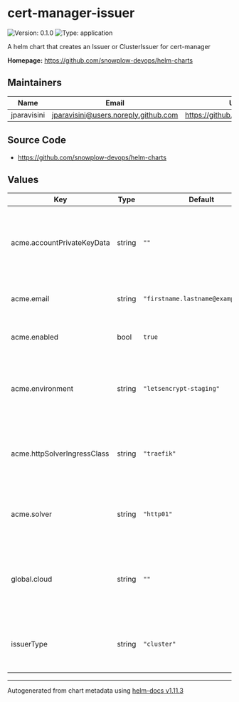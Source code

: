 # cert-manager-issuer

![Version: 0.1.0](https://img.shields.io/badge/Version-0.1.0-informational?style=flat-square) ![Type: application](https://img.shields.io/badge/Type-application-informational?style=flat-square)

A helm chart that creates an Issuer or ClusterIssuer for cert-manager

**Homepage:** <https://github.com/snowplow-devops/helm-charts>

## Maintainers

| Name | Email | Url |
| ---- | ------ | --- |
| jparavisini | <jparavisini@users.noreply.github.com> | <https://github.com/jparavisini> |

## Source Code

* <https://github.com/snowplow-devops/helm-charts>

## Values

| Key | Type | Default | Description |
|-----|------|---------|-------------|
| acme.accountPrivateKeyData | string | `""` | A private key to use for registration (if not provided, one will be generated) |
| acme.email | string | `"firstname.lastname@example.com"` | The email address to use for registration |
| acme.enabled | bool | `true` | Whether to enable the ACME protocol |
| acme.environment | string | `"letsencrypt-staging"` | The ACME server to use (options: letsencrypt, letsencrypt-staging) |
| acme.httpSolverIngressClass | string | `"traefik"` | The name of the ingress class to setup the HTTP-01 challenge solver on |
| acme.solver | string | `"http01"` | The type of challenge to use (options: http01, dns01) |
| global.cloud | string | `""` | Cloud specific bindings (options: aws, gcp, azure. Only used for dns01 type) |
| issuerType | string | `"cluster"` | The type of issuer to create (options: cluster, namespace) |

----------------------------------------------
Autogenerated from chart metadata using [helm-docs v1.11.3](https://github.com/norwoodj/helm-docs/releases/v1.11.3)

